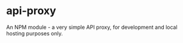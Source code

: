 # api-proxy
An NPM module - a very simple API proxy, for development and local hosting purposes only.
